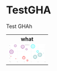 # TestGHA
Test GHAh

<table>
  <tr>
    <th>what</th>
  </tr>
  <tr>
    <td><img width="100px" alt="Last release" src="https://raw.githubusercontent.com/pepstock-org/Charba-Wiki/master/static/img/bubble.png"></td>
  </tr>
</table>  
